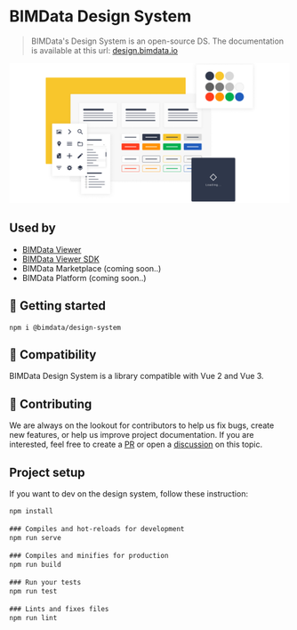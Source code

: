 # BIMData Design System

> BIMData's Design System is an open-source DS. The documentation is available at this url: [design.bimdata.io](https://design.bimdata.io/)

<p align="center">
  <img src="./screenshots/design-system_illustration.png" alt="Design system illustration" />
</p>

## Used by

- [BIMData Viewer](https://www.npmjs.com/package/@bimdata/viewer)
- [BIMData Viewer SDK](https://github.com/bimdata/bimdata-viewer-sdk)
- BIMData Marketplace (coming soon..)
- BIMData Platform (coming soon..)

## :runner: Getting started

```
npm i @bimdata/design-system
```

## :raising_hand: Compatibility

BIMData Design System is a library compatible with Vue 2 and Vue 3.

## :open_hands: Contributing

We are always on the lookout for contributors to help us fix bugs, create new features, or help us improve project documentation. If you are interested, feel free to create a [PR](https://github.com/bimdata/design-system/pulls) or open a [discussion](https://github.com/bimdata/design-system/discussions) on this topic.

## Project setup

If you want to dev on the design system, follow these instruction:

```
npm install

### Compiles and hot-reloads for development
npm run serve

### Compiles and minifies for production
npm run build

### Run your tests
npm run test

### Lints and fixes files
npm run lint
```
